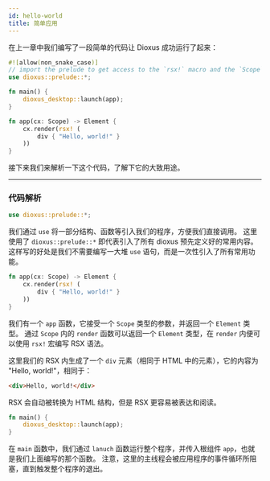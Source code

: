 ```yaml
---
id: hello-world
title: 简单应用
---
```


在上一章中我们编写了一段简单的代码让 Dioxus 成功运行了起来：

```rust
#![allow(non_snake_case)]
// import the prelude to get access to the `rsx!` macro and the `Scope` and `Element` types
use dioxus::prelude::*;

fn main() {
    dioxus_desktop::launch(app);
}

fn app(cx: Scope) -> Element {
    cx.render(rsx! (
        div { "Hello, world!" }
    ))
}
```

接下来我们来解析一下这个代码，了解下它的大致用途。

---

### 代码解析

```rust
use dioxus::prelude::*;
```
我们通过 `use` 将一部分结构、函数等引入我们的程序，方便我们直接调用。
这里使用了 `dioxus::prelude::*` 即代表引入了所有 dioxus 预先定义好的常用内容。
这样写的好处是我们不需要编写一大堆 `use` 语句，而是一次性引入了所有常用功能。

```rust
fn app(cx: Scope) -> Element {
    cx.render(rsx! ( 
        div { "Hello, world!" }
    ))    
}
```
我们有一个 `app` 函数，它接受一个 `Scope` 类型的参数，并返回一个 `Element` 类型。
通过 `Scope` 内的 `render` 函数可以返回一个 `Element` 类型，在 `render` 内便可以使用 `rsx!` 宏编写 RSX 语法。

这里我们的 RSX 内生成了一个 `div` 元素（相同于 HTML 中的元素），它的内容为 "Hello, world!"，相同于：

```html
<div>Hello, world!</div>
```
RSX 会自动被转换为 HTML 结构，但是 RSX 更容易被表达和阅读。

```rust
fn main() {
    dioxus_desktop::launch(app);
}
```
在 `main` 函数中，我们通过 `lanuch` 函数运行整个程序，并传入根组件 `app`，也就是我们上面编写的那个函数。
注意，这里的主线程会被应用程序的事件循环所阻塞，直到触发整个程序的退出。